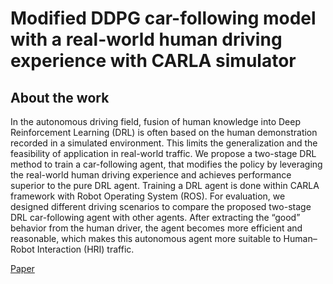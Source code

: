 # Modified DDPG car-following model with a real-world human driving experience with CARLA simulator

## About the work

In the autonomous driving field, fusion of human knowledge into Deep Reinforcement Learning (DRL) is often based on the human demonstration recorded in a simulated environment. This limits the generalization and the feasibility of application in real-world traffic. We propose a two-stage DRL method to train a car-following agent, that modifies the policy by leveraging the real-world human driving experience and achieves performance superior to the pure DRL agent. Training a DRL agent is done within CARLA framework with Robot Operating System (ROS). For evaluation, we designed different driving scenarios to compare the proposed two-stage DRL car-following agent with other agents. After extracting the “good” behavior from the human driver, the agent becomes more efficient and reasonable, which makes this autonomous agent more suitable to Human–Robot Interaction (HRI) traffic.

[Paper](https://www.sciencedirect.com/science/article/abs/pii/S0968090X22004004)
